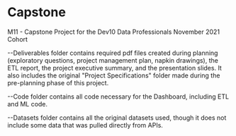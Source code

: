 # Capstone
M11 - Capstone Project for the Dev10 Data Professionals November 2021 Cohort

--Deliverables folder contains required pdf files created during planning (exploratory questions, project management plan, napkin drawings), the ETL report, the project executive summary, and the presentation slides. It also includes the original "Project Specifications" folder made during the pre-planning phase of this project.

--Code folder contains all code necessary for the Dashboard, including ETL and ML code.

--Datasets folder contains all the original datasets used, though it does not include some data that was pulled directly from APIs.
